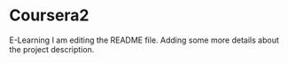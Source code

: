 # Coursera2
E-Learning
I am editing the README file. Adding some more details about the project description.
